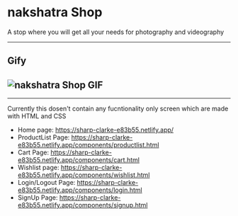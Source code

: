 # nakshatra Shop

A stop where you will get all your needs for photography and videography

<hr />

## Gify

## ![nakshatra Shop GIF](https://github.com/sri-rishi/nakshatra-cam-ecomm/blob/dev/assests/images/nakshatra-shop.gif)

<hr />

Currently this dosen't contain any fucntionality only screen which are made with HTML and CSS

- Home page: https://sharp-clarke-e83b55.netlify.app/
- ProductList Page: https://sharp-clarke-e83b55.netlify.app/components/productlist.html
- Cart Page: https://sharp-clarke-e83b55.netlify.app/components/cart.html
- Wishlist page: https://sharp-clarke-e83b55.netlify.app/components/wishlist.html
- Login/Logout Page: https://sharp-clarke-e83b55.netlify.app/components/login.html
- SignUp Page: https://sharp-clarke-e83b55.netlify.app/components/signup.html
